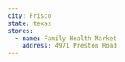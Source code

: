 ```yaml
---
city: Frisco
state: texas
stores:
  - name: Family Health Market
    address: 4971 Preston Road
---
```

